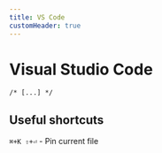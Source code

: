 ```yaml
---
title: VS Code
customHeader: true
---
```


# Visual Studio Code

`/* [...] */`

## Useful shortcuts

`⌘+K ⇧+⏎` - Pin current file
